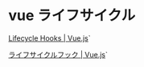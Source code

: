 # vue ライフサイクル
[Lifecycle Hooks | Vue.js](https://vuejs.org/guide/essentials/lifecycle.html`#lifecycle-diagram)`

[ライフサイクルフック | Vue.js](https://v3.ja.vuejs.org/api/options-lifecycle-hooks.html`#beforecreate)`